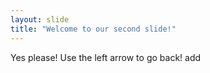 ```yaml
---
layout: slide
title: "Welcome to our second slide!"
---
```

Yes please! 
Use the left arrow to go back!
add
